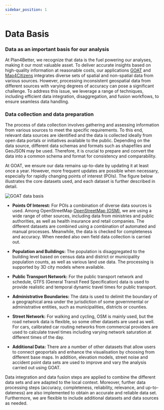 ```yaml
---
sidebar_position: 1
---
```


# Data Basis


### Data as an important basis for our analysis

At Plan4Better, we recognize that data is the fuel powering our analyses, making it our most valuable asset. To deliver accurate insights based on high-quality information at reasonable costs, our applications [GOAT](/en/goat/ "What is GOAT?") and [Map4Citizens](/en/posts/2022-12-31-map4citizens/ "What is Map4Citzens?") integrates diverse sets of spatial and non-spatial data from various sources. However, processing inconsistent geospatial data from different sources with varying degrees of accuracy can pose a significant challenge. To address this issue, we leverage a range of techniques, including efficient data integration, disaggregation, and fusion workflows, to ensure seamless data handling.

### Data collection and data preparation

The process of data collection involves gathering and assessing information from various sources to meet the specific requirements. To this end, relevant data sources are identified and the data is collected ideally from open data portals or initiatives available to the public. Depending on the data source, different data schemas and formats such as shapefiles and GeoJSON may be used. Therefore, it is crucial to prepare and convert the data into a common schema and format for consistency and comparability.

At GOAT, we ensure our data remains up-to-date by updating it at least once a year. However, more frequent updates are possible when necessary, especially for rapidly changing points of interest (POIs). The figure below illustrates the core datasets used, and each dataset is further described in detail.

![GOAT data basis](/img/data/original_files/data_en_blue.png "GOAT data basis")

- **Points Of Interest:** For POIs a combination of diverse data sources is used. Among OpenStreetMap [OpenStreetMap (OSM)](https://wiki.openstreetmap.org/), we are using a wide range of other sources, including data from ministries and public authorities, as well as health insurance and retail companies. The different datasets are combined using a combination of automated and manual processes. Meanwhile, the data is checked for completeness and accuracy. When needed also own field data collection is carried out. 

- **Population and Buildings:** The population is disaggregated to the building level based on census data and district or municipality population counts, as well as various land use data. The processing is supported by 3D city models where available.

- **Public Transport Network:** For the public transport network and schedule, GTFS (General Transit Feed Specification) data is used to provide realistic and temporal dynamic travel times for public transport. 

- **Administrative Boundaries:** The data is used to delimit the boundary of a geographical area under the jurisdiction of some governmental or administrative entities, such as municipalities, districts or counties.

- **Street Network:** For walking and cycling, OSM is mainly used, but the road network data is flexible, so some other datasets are used as well. For cars, calibrated car routing networks from commercial providers are used to calculate travel times including varying network saturation at different times of the day.

- **Additional Data:** There are a number of other datasets that allow users to connect geoportals and enhance the visualisation by choosing from different base maps. In addition, elevation models, street noise and accident point data sets are used to improve and vary the analysis carried out using GOAT. 

Data integration and data fusion steps are applied to combine the different data sets and are adapted to the local context. Moreover, further data processing steps (accuracy, completeness, reliability, relevance, and up-to-dateness) are also implemented to obtain an accurate and reliable data set. Furthermore, we are flexible to include additional datasets and data sources as needed.